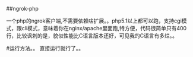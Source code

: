 ##ngrok-php

一个php的ngrok客户端,不需要依赖啥扩展。。php5.1以上都可以跑，支持cgi模式，跟cli模式，意味着你在nginx/apache里面跑,特方便，代码很简单只有400行，比较讽刺的是，貌似性能比C语言版本还好，可见我的C语言有多烂。。

#运行方法。。
直接运行就行了。。
